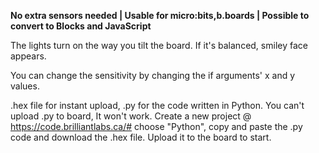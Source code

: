 **No extra sensors needed | Usable for micro:bits,b.boards | Possible to convert to Blocks and JavaScript**

The lights turn on the way you tilt the board. If it's balanced, smiley face appears.

You can change the sensitivity by changing the if arguments' x and y values.

.hex file for instant upload, .py for the code written in Python. You can't upload .py to board, It won't work.
Create a new project @ https://code.brilliantlabs.ca/# choose "Python", copy and paste the .py code and download the .hex file. 
Upload it to the board to start.

